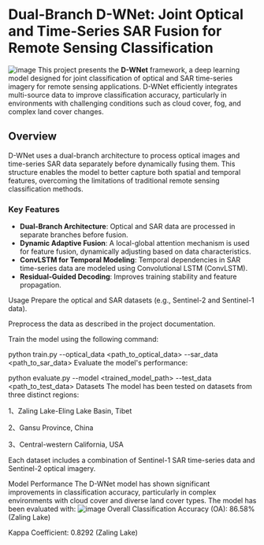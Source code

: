 # Dual-Branch D-WNet: Joint Optical and Time-Series SAR Fusion for Remote Sensing Classification

![image](https://github.com/user-attachments/assets/a0632f11-a607-431f-9ea1-a94cfe683025)
This project presents the **D-WNet** framework, a deep learning model designed for joint classification of optical and SAR time-series imagery for remote sensing applications. D-WNet efficiently integrates multi-source data to improve classification accuracy, particularly in environments with challenging conditions such as cloud cover, fog, and complex land cover changes.

## Overview

D-WNet uses a dual-branch architecture to process optical images and time-series SAR data separately before dynamically fusing them. This structure enables the model to better capture both spatial and temporal features, overcoming the limitations of traditional remote sensing classification methods.

### Key Features
- **Dual-Branch Architecture**: Optical and SAR data are processed in separate branches before fusion.
- **Dynamic Adaptive Fusion**: A local-global attention mechanism is used for feature fusion, dynamically adjusting based on data characteristics.
- **ConvLSTM for Temporal Modeling**: Temporal dependencies in SAR time-series data are modeled using Convolutional LSTM (ConvLSTM).
- **Residual-Guided Decoding**: Improves training stability and feature propagation.
  







Usage
Prepare the optical and SAR datasets (e.g., Sentinel-2 and Sentinel-1 data).

Preprocess the data as described in the project documentation.

Train the model using the following command:


python train.py --optical_data <path_to_optical_data> --sar_data <path_to_sar_data>
Evaluate the model's performance:


python evaluate.py --model <trained_model_path> --test_data <path_to_test_data>
Datasets
The model has been tested on datasets from three distinct regions:

1、Zaling Lake-Eling Lake Basin, Tibet

2、Gansu Province, China

3、Central-western California, USA

Each dataset includes a combination of Sentinel-1 SAR time-series data and Sentinel-2 optical imagery.

Model Performance
The D-WNet model has shown significant improvements in classification accuracy, particularly in complex environments with cloud cover and diverse land cover types. The model has been evaluated with:
![image](https://github.com/user-attachments/assets/318a4ad8-fbeb-4069-a906-6089eddcee43)
Overall Classification Accuracy (OA): 86.58% (Zaling Lake)

Kappa Coefficient: 0.8292 (Zaling Lake)


